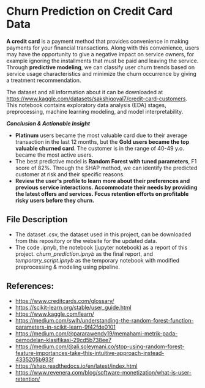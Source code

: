 # Churn Prediction on Credit Card Data
**A credit card** is a payment method that provides convenience in making payments for your financial transactions. Along with this convenience, users may have the opportunity to give a negative impact on service owners, for example ignoring the installments that must be paid and leaving the service.  Through **predictive modeling**, we can classify user churn trends based on service usage characteristics and minimize the churn occurrence by giving a treatment recommendation.

The dataset and all information about it can be downloaded at https://www.kaggle.com/datasets/sakshigoyal7/credit-card-customers. This notebook contains exploratory data analysis (EDA) stages, preprocessing, machine learning modeling, and model interpretability.

***Conclusion & Actionable Insight***
- **Platinum** users became the most valuable card due to their average transaction in the last 12 months, but the **Gold users became the top valuable churned card**. The customer is in the range of 40-49 y.o. became the most active users.
- The best predictive model is **Random Forest with tuned parameters**, F1 score of 82%. Through the SHAP method, we can identify the predicted customer at risk and their specific reasons.
- **Review the user's profile to learn more about their preferences and previous service interactions. Accommodate their needs by providing the latest offers and services. Focus retention efforts on profitable risky users before they churn.**

## File Description
- The dataset .csv, the dataset used in this project, can be downloaded from this repository or the website for the updated data.
- The code .ipnyb, the notebook (jupyter notebook) as a report of this project. *churn_prediction.ipnyb* as the final report, and *temporary_script.ipnyb* as the temporary notebook with modified preprocessing & modeling using pipeline.

## References:
- https://www.creditcards.com/glossary/
- https://scikit-learn.org/stable/user_guide.html
- https://www.kaggle.com/learn/
- https://medium.com/swlh/understanding-the-random-forest-function-parameters-in-scikit-learn-9f42fde0101
- https://medium.com/@pararawendy19/memahami-metrik-pada-pemodelan-klasifikasi-29cd5b738ee7
- https://medium.com/@ali.soleymani.co/stop-using-random-forest-feature-importances-take-this-intuitive-approach-instead-4335205b933f
- https://shap.readthedocs.io/en/latest/index.html
- https://www.revenera.com/blog/software-monetization/what-is-user-retention/
